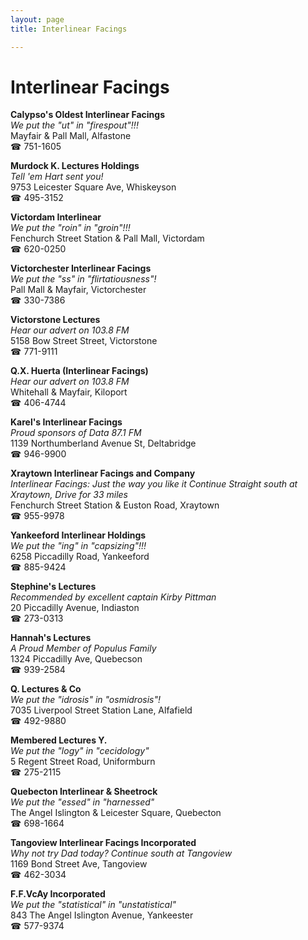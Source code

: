 ```yaml
---
layout: page 
title: Interlinear Facings

---
```



# Interlinear Facings


 **Calypso's Oldest Interlinear Facings**  
_We put the "ut" in "firespout"!!!_  
Mayfair & Pall Mall, Alfastone  
☎ 751-1605

**Murdock K. Lectures Holdings**  
_Tell 'em Hart sent you!_  
9753 Leicester Square Ave, Whiskeyson  
☎ 495-3152

**Victordam Interlinear**  
_We put the "roin" in "groin"!!!_  
Fenchurch Street Station & Pall Mall, Victordam  
☎ 620-0250

**Victorchester Interlinear Facings**  
_We put the "ss" in "flirtatiousness"!_  
Pall Mall & Mayfair, Victorchester  
☎ 330-7386

**Victorstone Lectures**  
_Hear our advert on 103.8 FM_  
5158 Bow Street Street, Victorstone  
☎ 771-9111

**Q.X. Huerta (Interlinear Facings)**  
_Hear our advert on 103.8 FM_  
Whitehall & Mayfair, Kiloport  
☎ 406-4744

**Karel's Interlinear Facings**  
_Proud sponsors of Data 87.1 FM_  
1139 Northumberland Avenue St, Deltabridge  
☎ 946-9900

**Xraytown Interlinear Facings and Company**  
_Interlinear Facings: Just the way you like it 
Continue Straight south at Xraytown, Drive for 33 miles_  
Fenchurch Street Station & Euston Road, Xraytown  
☎ 955-9978

**Yankeeford Interlinear Holdings**  
_We put the "ing" in "capsizing"!!!_  
6258 Piccadilly Road, Yankeeford  
☎ 885-9424

**Stephine's Lectures**  
_Recommended by excellent captain Kirby Pittman_  
20 Piccadilly Avenue, Indiaston  
☎ 273-0313

**Hannah's Lectures**  
_A Proud Member of Populus Family_  
1324 Piccadilly Ave, Quebecson  
☎ 939-2584

**Q. Lectures & Co**  
_We put the "idrosis" in "osmidrosis"!_  
7035 Liverpool Street Station Lane, Alfafield  
☎ 492-9880

**Membered Lectures Y.**  
_We put the "logy" in "cecidology"_  
5 Regent Street Road, Uniformburn  
☎ 275-2115

**Quebecton Interlinear & Sheetrock**  
_We put the "essed" in "harnessed"_  
The Angel Islington & Leicester Square, Quebecton  
☎ 698-1664

**Tangoview Interlinear Facings Incorporated**  
_Why not try Dad today? 
Continue south at Tangoview_  
1169 Bond Street Ave, Tangoview  
☎ 462-3034

**F.F.VcAy Incorporated**  
_We put the "statistical" in "unstatistical"_  
843 The Angel Islington Avenue, Yankeester  
☎ 577-9374


